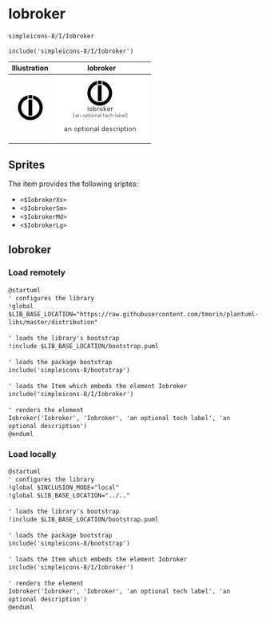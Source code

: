 # Iobroker


```text
simpleicons-8/I/Iobroker
```

```text
include('simpleicons-8/I/Iobroker')
```



| Illustration | Iobroker |
| :---: | :---: |
| ![illustration for Illustration](../../simpleicons-8/I/Iobroker.png) | ![illustration for Iobroker](../../simpleicons-8/I/Iobroker.Local.png) |



## Sprites
The item provides the following sriptes:

- `<$IobrokerXs>`
- `<$IobrokerSm>`
- `<$IobrokerMd>`
- `<$IobrokerLg>`





## Iobroker

### Load remotely
```plantuml
@startuml
' configures the library
!global $LIB_BASE_LOCATION="https://raw.githubusercontent.com/tmorin/plantuml-libs/master/distribution"

' loads the library's bootstrap
!include $LIB_BASE_LOCATION/bootstrap.puml

' loads the package bootstrap
include('simpleicons-8/bootstrap')

' loads the Item which embeds the element Iobroker
include('simpleicons-8/I/Iobroker')

' renders the element
Iobroker('Iobroker', 'Iobroker', 'an optional tech label', 'an optional description')
@enduml
```

### Load locally
```plantuml
@startuml
' configures the library
!global $INCLUSION_MODE="local"
!global $LIB_BASE_LOCATION="../.."

' loads the library's bootstrap
!include $LIB_BASE_LOCATION/bootstrap.puml

' loads the package bootstrap
include('simpleicons-8/bootstrap')

' loads the Item which embeds the element Iobroker
include('simpleicons-8/I/Iobroker')

' renders the element
Iobroker('Iobroker', 'Iobroker', 'an optional tech label', 'an optional description')
@enduml
```

